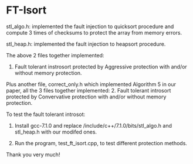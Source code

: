 # FT-Isort

stl_algo.h: implemented the fault injection to quicksort procedure and compute 3 times of checksums to protect the array from memory errors.

stl_heap.h: implemented the fault injection to heapsort procedure.

The above 2 files together implemented:

1. Fault tolerant instrosort protected by Aggressive protection with and/or without memory protection.

Plus another file, correct_only.h which implemented Algorithm 5 in our paper, all the 3 files together implemented: 
2. Fault tolerant introsort protected by Convervative protection with and/or without memory protection.

To test the fault tolerant introsot:

1. Install gcc-7.1.0 and replace /include/c++/7.1.0/bits/stl_algo.h and stl_heap.h with our modifed ones.

2. Run the program, test_ft_isort.cpp, to test different protection methods.

Thank you very much!
